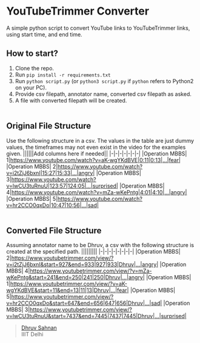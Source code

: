# YouTubeTrimmer Converter
A simple python script to convert YouTube links to YouTubeTrimmer links, using start time, and end time.

## How to start?
1. Clone the repo.<br>
2. Run `pip install -r requirements.txt`<br>
3. Run `python script.py` (or `python3 script.py` if `python` refers to Python2 on your PC).<br>
4. Provide csv filepath, annotator name, converted csv filepath as asked.<br>
5. A file with converted filepath will be created.<br><br>

## Original File Structure
Use the following structure in a csv. The values in the table are just dummy values, the timeframes may not even exist in the video for the examples given.
||||||Add columns here if needed||
|-|-|-|-|-|-|-|
|Operation MBBS|  1|https://www.youtube.com/watch?v=aK-wgYKdBVE|0:11|0:13|...|fear|
|Operation MBBS|  2|https://www.youtube.com/watch?v=i2tZjJ6bxnI|15:27|15:33|...|angry|
|Operation MBBS|  3|https://www.youtube.com/watch?v=lwCU3tuRnuU|123:57|124:05|...|surprised|
|Operation MBBS|  4|https://www.youtube.com/watch?v=mZa-wKePntg|4:01|4:10|...|angry|
|Operation MBBS|  5|https://www.youtube.com/watch?v=hr2CCO0qxDo|10:47|10:56|...|sad|
<br><br>
## Converted File Structure
Assuming annotator name to be Dhruv, a csv with the following structure is created at the specified path.
|||||||||
|-|-|-|-|-|-|-|-|
|Operation MBBS|  2|https://www.youtubetrimmer.com/view/?v=i2tZjJ6bxnI&start=927&end=933|927|933|Dhruv|...|angry|
|Operation MBBS|  4|https://www.youtubetrimmer.com/view/?v=mZa-wKePntg&start=241&end=250|241|250|Dhruv|...|angry|
|Operation MBBS|  1|https://www.youtubetrimmer.com/view/?v=aK-wgYKdBVE&start=11&end=13|11|13|Dhruv|...|fear|
|Operation MBBS|  5|https://www.youtubetrimmer.com/view/?v=hr2CCO0qxDo&start=647&end=656|647|656|Dhruv|...|sad|
|Operation MBBS|  3|https://www.youtubetrimmer.com/view/?v=lwCU3tuRnuU&start=7437&end=7445|7437|7445|Dhruv|...|surprised|
<br>
> [Dhruv Sahnan](https://github.com/dhruvs009)<br>
> IIIT Delhi